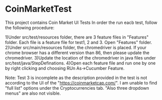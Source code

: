 # CoinMarketTest

This project contains Coin Market UI Tests
In order the run eacb test, follow the following procedure:

1)Under src/test/resources folder, there are 3 feature files in "Features" folder. Each file is a feature file for test1, 2 and 3. Open "Features" folder.
2)Under src/main/resources folder, the chromedriver is placed. If your chrome browser has a different version than 86, then please update the chromedriver.
3)Update the location of the chromedriver in java files under src/test/java/StepDefinations.
4)Open each feature file and run one by one by right clicking and choosing RUn As->Cucumber Feature. 


Note: Test 3 is incomplete as the description provided in the test is not according to the UI of the "https://coinmarketcap.com/". I am unable to find "full list" options under the  Cryptocurrencies tab. "Also three dropdown menus" are also not visible. 
